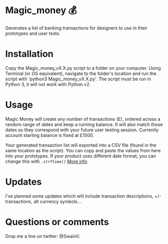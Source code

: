 # Magic_money 💰
Generates a list of banking transactions for designers to use in their prototypes and user tests.

# Installation
Copy the Magic_money_vX.X.py script to a folder on your computer. Using Terminal (or OS equivalent), navigate to the folder's location and run the script with 'python3 Magic_money_vX.X.py'. The script must be run in Python 3, it will not work with Python v2.

# Usage
Magic Money will create any number of transactions (£), ordered across a random range of dates and keep a running balance. It will also match those dates so they correspond with your future user testing session. Currently account starting balance is fixed at £1500.

Your generated transaction list will exported into a CSV file (found in the same location as the script). You can copy and paste the values from here into your prototypes.
If your product uses different date format, you can change this with `.strftime()` [More info](https://docs.python.org/3/library/datetime.html#strftime-strptime-behavior) 

# Updates
I've planned some updates which will include transaction descriptions, +/- transactions, alt currency symbols...

# Questions or comments
Drop me a line on twitter: @Swain0.
